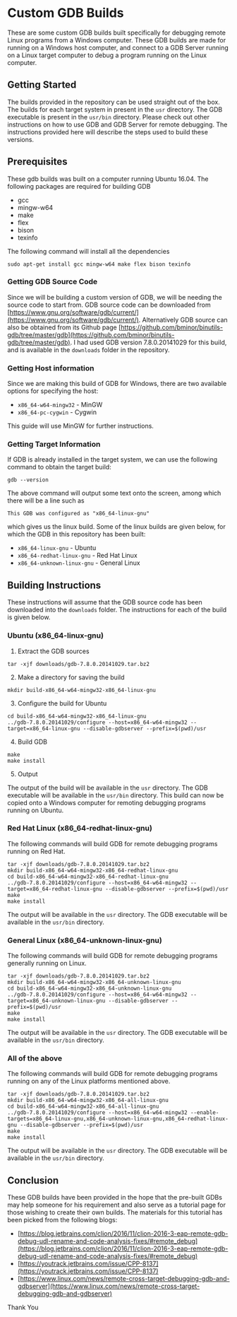 # Custom GDB Builds

These are some custom GDB builds built specifically for debugging remote Linux programs from a Windows computer. These GDB builds are made for running on a Windows host computer, and connect to a GDB Server running on a Linux target computer to debug a program running on the Linux computer.

## Getting Started

The builds provided in the repository can be used straight out of the box. The builds for each target system in present in the `usr` directory. The GDB executable is present in the `usr/bin` directory. Please check out other instructions on how to use GDB and GDB Server for remote debugging. The instructions provided here will describe the steps used to build these versions.

## Prerequisites

These gdb builds was built on a computer running Ubuntu 16.04. The following packages are required for building GDB

- gcc
- mingw-w64
- make
- flex
- bison
- texinfo

The following command will install all the dependencies

```
sudo apt-get install gcc mingw-w64 make flex bison texinfo
```

### Getting GDB Source Code

Since we will be building a custom version of GDB, we will be needing the source code to start from. GDB source code can be downloaded from [https://www.gnu.org/software/gdb/current/](https://www.gnu.org/software/gdb/current/). Alternatively GDB source can also be obtained from its Github page [https://github.com/bminor/binutils-gdb/tree/master/gdb](https://github.com/bminor/binutils-gdb/tree/master/gdb). I had used GDB version 7.8.0.20141029 for this build, and is available in the `downloads` folder in the repository.

### Getting Host information

Since we are making this build of GDB for Windows, there are two available options for specifying the host:

- `x86_64-w64-mingw32` - MinGW
- `x86_64-pc-cygwin` - Cygwin

This guide will use MinGW for further instructions.

### Getting Target Information

If GDB is already installed in the target system, we can use the following command to obtain the target build:

```
gdb --version
```

The above command will output some text onto the screen, among which there will be a line such as

```
This GDB was configured as "x86_64-linux-gnu"
```

which gives us the linux build. Some of the linux builds are given below, for which the GDB in this repository has been built:

- `x86_64-linux-gnu` - Ubuntu
- `x86_64-redhat-linux-gnu` - Red Hat Linux
- `x86_64-unknown-linux-gnu` - General Linux

## Building Instructions

These instructions will assume that the GDB source code has been downloaded into the `downloads` folder. The instructions for each of the build is given below.

### Ubuntu (x86_64-linux-gnu)

1. Extract the GDB sources

```
tar -xjf downloads/gdb-7.8.0.20141029.tar.bz2
```

2. Make a directory for saving the build

```
mkdir build-x86_64-w64-mingw32-x86_64-linux-gnu
```

3. Configure the build for Ubuntu

```
cd build-x86_64-w64-mingw32-x86_64-linux-gnu
../gdb-7.8.0.20141029/configure --host=x86_64-w64-mingw32 --target=x86_64-linux-gnu --disable-gdbserver --prefix=$(pwd)/usr
```

4. Build GDB

```
make
make install
```

5. Output

The output of the build will be available in the `usr` directory. The GDB executable will be available in the `usr/bin` directory. This build can now be copied onto a Windows computer for remoting debugging programs running on Ubuntu.

### Red Hat Linux (x86_64-redhat-linux-gnu)

The following commands will build GDB for remote debugging programs running on Red Hat.

```
tar -xjf downloads/gdb-7.8.0.20141029.tar.bz2
mkdir build-x86_64-w64-mingw32-x86_64-redhat-linux-gnu
cd build-x86_64-w64-mingw32-x86_64-redhat-linux-gnu
../gdb-7.8.0.20141029/configure --host=x86_64-w64-mingw32 --target=x86_64-redhat-linux-gnu --disable-gdbserver --prefix=$(pwd)/usr
make
make install
```

The output will be available in the `usr` directory. The GDB executable will be available in the `usr/bin` directory.

### General Linux (x86_64-unknown-linux-gnu)

The following commands will build GDB for remote debugging programs generally running on Linux.

```
tar -xjf downloads/gdb-7.8.0.20141029.tar.bz2
mkdir build-x86_64-w64-mingw32-x86_64-unknown-linux-gnu
cd build-x86_64-w64-mingw32-x86_64-unknown-linux-gnu
../gdb-7.8.0.20141029/configure --host=x86_64-w64-mingw32 --target=x86_64-unknown-linux-gnu --disable-gdbserver --prefix=$(pwd)/usr
make
make install
```

The output will be available in the `usr` directory. The GDB executable will be available in the `usr/bin` directory.

### All of the above

The following commands will build GDB for remote debugging programs running on any of the Linux platforms mentioned above.

```
tar -xjf downloads/gdb-7.8.0.20141029.tar.bz2
mkdir build-x86_64-w64-mingw32-x86_64-all-linux-gnu
cd build-x86_64-w64-mingw32-x86_64-all-linux-gnu
../gdb-7.8.0.20141029/configure --host=x86_64-w64-mingw32 --enable-targets=x86_64-linux-gnu,x86_64-unknown-linux-gnu,x86_64-redhat-linux-gnu --disable-gdbserver --prefix=$(pwd)/usr
make
make install
```

The output will be available in the `usr` directory. The GDB executable will be available in the `usr/bin` directory.

## Conclusion

These GDB builds have been provided in the hope that the pre-built GDBs may help someone for his requirement and also serve as a tutorial page for those wishing to create their own builds. The materials for this tutorial has been picked from the following blogs:

- [https://blog.jetbrains.com/clion/2016/11/clion-2016-3-eap-remote-gdb-debug-udl-rename-and-code-analysis-fixes/#remote_debug](https://blog.jetbrains.com/clion/2016/11/clion-2016-3-eap-remote-gdb-debug-udl-rename-and-code-analysis-fixes/#remote_debug)
- [https://youtrack.jetbrains.com/issue/CPP-8137](https://youtrack.jetbrains.com/issue/CPP-8137)
- [https://www.linux.com/news/remote-cross-target-debugging-gdb-and-gdbserver](https://www.linux.com/news/remote-cross-target-debugging-gdb-and-gdbserver)

Thank You
